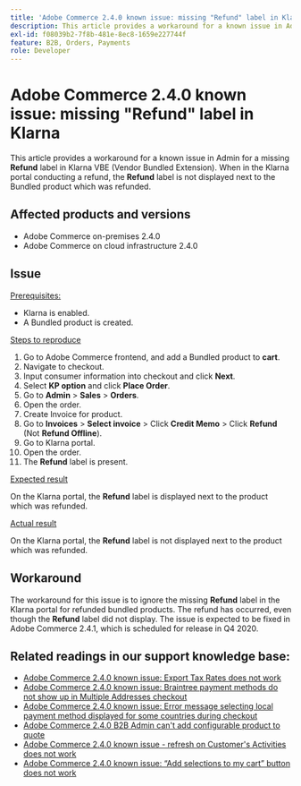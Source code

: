 ```yaml
---
title: 'Adobe Commerce 2.4.0 known issue: missing "Refund" label in Klarna'
description: This article provides a workaround for a known issue in Admin for a missing **Refund** label in Klarna VBE (Vendor Bundled Extension). When in the Klarna portal conducting a refund, the **Refund** label is not displayed next to the Bundled product which was refunded.
exl-id: f08039b2-7f8b-481e-8ec8-1659e227744f
feature: B2B, Orders, Payments
role: Developer
---
```

# Adobe Commerce 2.4.0 known issue: missing "Refund" label in Klarna

This article provides a workaround for a known issue in Admin for a missing **Refund** label in Klarna VBE (Vendor Bundled Extension). When in the Klarna portal conducting a refund, the **Refund** label is not displayed next to the Bundled product which was refunded.

## Affected products and versions

* Adobe Commerce on-premises 2.4.0
* Adobe Commerce on cloud infrastructure 2.4.0

## Issue

<u>Prerequisites:</u>

* Klarna is enabled.
* A Bundled product is created.

<u>Steps to reproduce</u>

1. Go to Adobe Commerce frontend, and add a Bundled product to **cart**.
1. Navigate to checkout.
1. Input consumer information into checkout and click **Next**.
1. Select **KP option** and click **Place Order**.
1. Go to **Admin** > **Sales** > **Orders**.
1. Open the order.
1. Create Invoice for product.
1. Go to **Invoices** > **Select invoice** > Click **Credit Memo** > Click **Refund** (Not **Refund Offline**).
1. Go to Klarna portal.
1. Open the order.
1. The **Refund** label is present.

<u>Expected result</u>

On the Klarna portal, the **Refund** label is displayed next to the product which was refunded.

<u>Actual result</u>

On the Klarna portal, the **Refund** label is not displayed next to the product which was refunded.

## Workaround

The workaround for this issue is to ignore the missing **Refund** label in the Klarna portal for refunded bundled products. The refund has occurred, even though the **Refund** label did not display. The issue is expected to be fixed in Adobe Commerce 2.4.1, which is scheduled for release in Q4 2020.

## Related readings in our support knowledge base:

* [Adobe Commerce 2.4.0 known issue: Export Tax Rates does not work](/help/troubleshooting/miscellaneous/magento-2-4-0-known-issue-export-tax-rates-does-not-work.md)
* [Adobe Commerce 2.4.0 known issue: Braintree payment methods do not show up in Multiple Addresses checkout](/help/troubleshooting/payments/magento-2-4-0-braintree-not-in-multiple-addresses-checkout.md)
* [Adobe Commerce 2.4.0 known issue: Error message selecting local payment method displayed for some countries during checkout](/help/troubleshooting/payments/magento-2-4-0-checkout-error-selecting-local-payments.md)
* [Adobe Commerce 2.4.0 B2B Admin can't add configurable product to quote](/help/troubleshooting/miscellaneous/magento-2-4-0-b2b-admin-can-t-add-configurable-product-to-quote.md)
* [Adobe Commerce 2.4.0 known issue - refresh on Customer's Activities does not work](/help/troubleshooting/miscellaneous/magento-2-4-0-refresh-on-customer-activities-does-not-work.md)
* [Adobe Commerce 2.4.0 known issue: “Add selections to my cart” button does not work](/help/troubleshooting/miscellaneous/magento-2-4-0-add-selections-to-my-cart-does-not-work.md)
